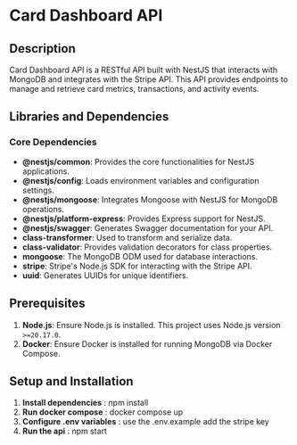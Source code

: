 # Card Dashboard API

## Description

Card Dashboard API is a RESTful API built with NestJS that interacts with MongoDB and integrates with the Stripe API. This API provides endpoints to manage and retrieve card metrics, transactions, and activity events.

## Libraries and Dependencies

### Core Dependencies

- **@nestjs/common**: Provides the core functionalities for NestJS applications.
- **@nestjs/config**: Loads environment variables and configuration settings.
- **@nestjs/mongoose**: Integrates Mongoose with NestJS for MongoDB operations.
- **@nestjs/platform-express**: Provides Express support for NestJS.
- **@nestjs/swagger**: Generates Swagger documentation for your API.
- **class-transformer**: Used to transform and serialize data.
- **class-validator**: Provides validation decorators for class properties.
- **mongoose**: The MongoDB ODM used for database interactions.
- **stripe**: Stripe's Node.js SDK for interacting with the Stripe API.
- **uuid**: Generates UUIDs for unique identifiers.

## Prerequisites

1. **Node.js**: Ensure Node.js is installed. This project uses Node.js version `>=20.17.0`.
2. **Docker**: Ensure Docker is installed for running MongoDB via Docker Compose.

## Setup and Installation

1. **Install dependencies** : npm install
2. **Run docker compose** : docker compose up
3. **Configure .env variables** : use the .env.example add the stripe key
4. **Run the api** : npm start

